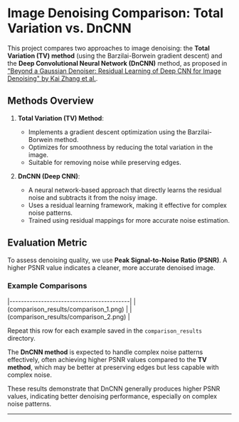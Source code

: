 # Image Denoising Comparison: Total Variation vs. DnCNN

This project compares two approaches to image denoising: the **Total Variation (TV) method** (using the Barzilai-Borwein gradient descent) and the **Deep Convolutional Neural Network (DnCNN)** method, as proposed in ["Beyond a Gaussian Denoiser: Residual Learning of Deep CNN for Image Denoising" by Kai Zhang et al.](https://arxiv.org/abs/1608.03981).

## Methods Overview

1. **Total Variation (TV) Method**:
   - Implements a gradient descent optimization using the Barzilai-Borwein method.
   - Optimizes for smoothness by reducing the total variation in the image.
   - Suitable for removing noise while preserving edges.

2. **DnCNN (Deep CNN)**:
   - A neural network-based approach that directly learns the residual noise and subtracts it from the noisy image.
   - Uses a residual learning framework, making it effective for complex noise patterns.
   - Trained using residual mappings for more accurate noise estimation.

## Evaluation Metric

To assess denoising quality, we use **Peak Signal-to-Noise Ratio (PSNR)**. A higher PSNR value indicates a cleaner, more accurate denoised image.

### Example Comparisons

|------------------------------------------|
| (comparison_results/comparison_1.png)    |
| (comparison_results/comparison_2.png)    |


Repeat this row for each example saved in the `comparison_results` directory.

The **DnCNN method** is expected to handle complex noise patterns effectively, often achieving higher PSNR values compared to the **TV method**, which may be better at preserving edges but less capable with complex noise.

These results demonstrate that DnCNN generally produces higher PSNR values, indicating better denoising performance, especially on complex noise patterns.

---
